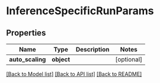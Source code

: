 # InferenceSpecificRunParams

## Properties
Name | Type | Description | Notes
------------ | ------------- | ------------- | -------------
**auto_scaling** | **object** |  | [optional] 

[[Back to Model list]](../README.md#documentation-for-models) [[Back to API list]](../README.md#documentation-for-api-endpoints) [[Back to README]](../README.md)

